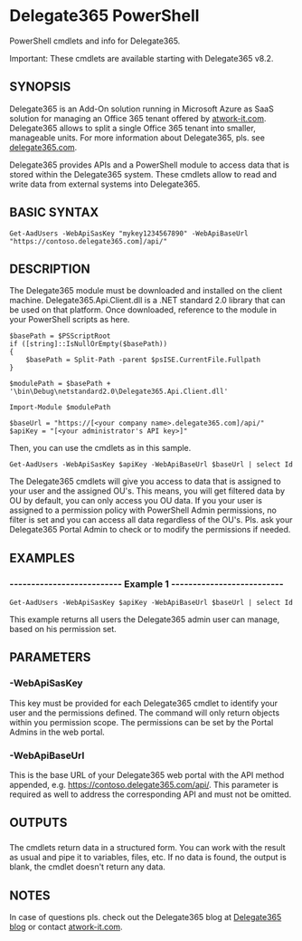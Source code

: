 # Delegate365 PowerShell
PowerShell cmdlets and info for Delegate365.

Important: These cmdlets are available starting with Delegate365 v8.2.

## SYNOPSIS
Delegate365 is an Add-On solution running in Microsoft Azure as SaaS solution for managing an Office 365 tenant offered by [atwork-it.com](https://www.atwork-it.com/). Delegate365 allows to split a single Office 365 tenant into smaller, manageable units. For more information about Delegate365, pls. see [delegate365.com](https://www.delegate365.com/).

Delegate365 provides APIs and a PowerShell module to access data that is stored within the Delegate365 system.
These cmdlets allow to read and write data from external systems into Delegate365.

## BASIC SYNTAX

```
Get-AadUsers -WebApiSasKey "mykey1234567890" -WebApiBaseUrl "https://contoso.delegate365.com]/api/"
```

## DESCRIPTION
The Delegate365 module must be downloaded and installed on the client machine. Delegate365.Api.Client.dll is a .NET standard 2.0 library that can be used on that platform. Once downloaded, reference to the module in your PowerShell scripts as here.

```
$basePath = $PSScriptRoot
if ([string]::IsNullOrEmpty($basePath))
{
    $basePath = Split-Path -parent $psISE.CurrentFile.Fullpath
}

$modulePath = $basePath + '\bin\Debug\netstandard2.0\Delegate365.Api.Client.dll'

Import-Module $modulePath

$baseUrl = "https://[<your company name>.delegate365.com]/api/"
$apiKey = "[<your administrator's API key>]"
```

Then, you can use the cmdlets as in this sample.

```
Get-AadUsers -WebApiSasKey $apiKey -WebApiBaseUrl $baseUrl | select Id
```

The Delegate365 cmdlets will give you access to data that is assigned to your user and the assigned OU's. This means, you will get filtered data by OU by default, you can only access you OU data.
If you your user is assigned to a permission policy with PowerShell Admin permissions, no filter is set and you can access all data regardless of the OU's. Pls. ask your Delegate365 Portal Admin to check or to modify the permissions if needed.

## EXAMPLES

### -------------------------- Example 1 --------------------------
```
Get-AadUsers -WebApiSasKey $apiKey -WebApiBaseUrl $baseUrl | select Id
```

This example returns all users the Delegate365 admin user can manage, based on his permission set.

## PARAMETERS

### -WebApiSasKey
This key must be provided for each Delegate365 cmdlet to identify your user and the permissions defined. The command will only return objects within you permission scope. The permissions can be set by the Portal Admins in the web portal.

### -WebApiBaseUrl
This is the base URL of your Delegate365 web portal with the API method appended, e.g. https://contoso.delegate365.com/api/. This parameter is required as well to address the corresponding API and must not be omitted.

## OUTPUTS

###  
The cmdlets return data in a structured form. You can work with the result as usual and pipe it to variables, files, etc. If no data is found, the output is blank, the cmdlet doesn't return any data.

## NOTES
In case of questions pls. check out the Delegate365 blog at [Delegate365 blog](http://blog.atwork.at/category/Delegate365) or contact [atwork-it.com](https://www.atwork-it.com/).

